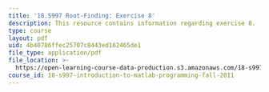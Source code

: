 ```yaml
---
title: '18.S997 Root-Finding: Exercise 8'
description: This resource contains information regarding exercise 8.
type: course
layout: pdf
uid: 4b40786ffec25707c8443ed162465de1
file_type: application/pdf
file_location: >-
  https://open-learning-course-data-production.s3.amazonaws.com/18-s997-introduction-to-matlab-programming-fall-2011/4b40786ffec25707c8443ed162465de1_MIT18_S997F11_Exercise_8.pdf
course_id: 18-s997-introduction-to-matlab-programming-fall-2011
---
```

